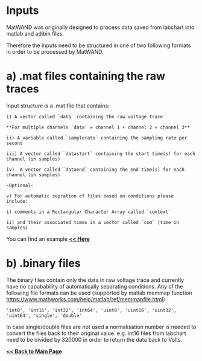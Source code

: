 # Inputs
MatWAND was originally designed to process data saved from labchart into matlab and adibin files.

Therefore the inputs need to be structured in one of two following formats in order to be processed by MatWAND.

# a) .mat files containing the raw traces
Input structure is a .mat file that contains:

    i) A vector called `data` containing the raw voltage trace 

    **For multiple channels `data` = channel 1 + channel 2 + channel 3**

    ii) A variable called `samplerate` containing the sampling rate per second 

    iii) A vector called `datastart` containing the start time(s) for each channel (in samples)

    iv)  A vector called `dataend` containing the end time(s) for each channel (in samples)

    -Optional-

    v) For automatic sepration of files based on conditions please include:

    i) comments in a Rectangular Character Array called `comtext`

    ii) and their associated times in a vector called `com` (time in samples)

You can find an example **[<< Here](/examples)**


# b) .binary files
The binary files contain only the data in raw voltage trace and currently have no capabability of automatically separating conditions. Any of the following file formats can be used (supported by matlab memmap function https://www.mathworks.com/help/matlab/ref/memmapfile.html)

    'int8', 'int16', 'int32', 'int64', 'uint8', 'uint16', 'uint32', 'uint64', 'single', 'double'

In case single/double files are not used a normalisation number is needed to convert the files back to their original value.
e.g. int16 files from labchart need to be divided by 320000 in order to return the data back to Volts.


**[<< Back to Main Page](/README.md)**
